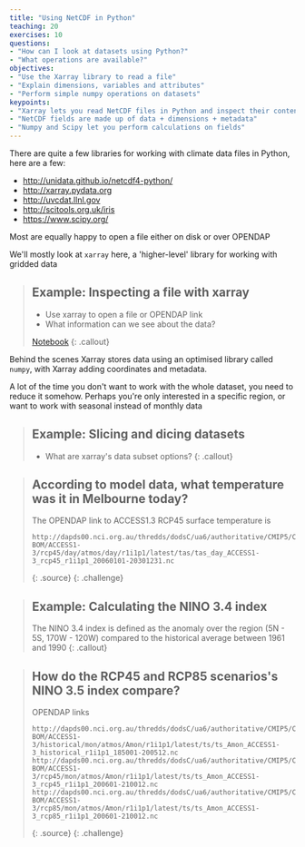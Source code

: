 ```yaml
---
title: "Using NetCDF in Python"
teaching: 20
exercises: 10
questions:
- "How can I look at datasets using Python?"
- "What operations are available?"
objectives:
- "Use the Xarray library to read a file"
- "Explain dimensions, variables and attributes"
- "Perform simple numpy operations on datasets"
keypoints:
- "Xarray lets you read NetCDF files in Python and inspect their contents"
- "NetCDF fields are made up of data + dimensions + metadata"
- "Numpy and Scipy let you perform calculations on fields"
---
```


There are quite a few libraries for working with climate data files in Python, here are a few:

 * http://unidata.github.io/netcdf4-python/
 * http://xarray.pydata.org
 * http://uvcdat.llnl.gov
 * http://scitools.org.uk/iris
 * https://www.scipy.org/

Most are equally happy to open a file either on disk or over OPENDAP

We'll mostly look at `xarray` here, a 'higher-level' library for working with gridded data

> ## Example: Inspecting a file with xarray
> * Use xarray to open a file or OPENDAP link
> * What information can we see about the data?
>
> [Notebook](https://github.com/ScottWales/swc-climatedata/blob/gh-pages/data/02-xarray-basics.ipynb)
{: .callout}

Behind the scenes Xarray stores data using an optimised library called `numpy`,
with Xarray adding coordinates and metadata.

A lot of the time you don't want to work with the whole dataset, you need to
reduce it somehow. Perhaps you're only interested in a specific region, or want
to work with seasonal instead of monthly data

> ## Example: Slicing and dicing datasets
> * What are xarray's data subset options?
{: .callout}

> ## According to model data, what temperature was it in Melbourne today?
> The OPENDAP link to ACCESS1.3 RCP45 surface temperature is
> ~~~
> http://dapds00.nci.org.au/thredds/dodsC/ua6/authoritative/CMIP5/CSIRO-BOM/ACCESS1-3/rcp45/day/atmos/day/r1i1p1/latest/tas/tas_day_ACCESS1-3_rcp45_r1i1p1_20060101-20301231.nc
> ~~~
> {: .source}
{: .challenge}

> ## Example: Calculating the NINO 3.4 index
> The NINO 3.4 index is defined as the anomaly over the region (5N - 5S, 170W -
> 120W) compared to the historical average between 1961 and 1990
{: .callout}

> ## How do the RCP45 and RCP85 scenarios's NINO 3.5 index compare?
> OPENDAP links
> ~~~
> http://dapds00.nci.org.au/thredds/dodsC/ua6/authoritative/CMIP5/CSIRO-BOM/ACCESS1-3/historical/mon/atmos/Amon/r1i1p1/latest/ts/ts_Amon_ACCESS1-3_historical_r1i1p1_185001-200512.nc
> http://dapds00.nci.org.au/thredds/dodsC/ua6/authoritative/CMIP5/CSIRO-BOM/ACCESS1-3/rcp45/mon/atmos/Amon/r1i1p1/latest/ts/ts_Amon_ACCESS1-3_rcp45_r1i1p1_200601-210012.nc
> http://dapds00.nci.org.au/thredds/dodsC/ua6/authoritative/CMIP5/CSIRO-BOM/ACCESS1-3/rcp85/mon/atmos/Amon/r1i1p1/latest/ts/ts_Amon_ACCESS1-3_rcp85_r1i1p1_200601-210012.nc
> ~~~
> {: .source}
{: .challenge}

